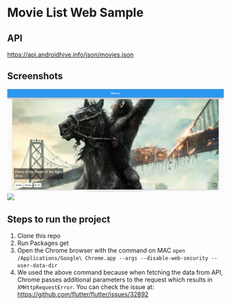 # Movie List Web Sample

## API
https://api.androidhive.info/json/movies.json

## Screenshots
<img src='Screen Shot 2019-06-15 at 12.21.22 AM.png' />
<img src='Screen Shot 2019-06-15 at 12.21.40 AM.png' />

## Steps to run the project
1. Clone this repo
2. Run Packages get
3. Open the Chrome browser with the command on MAC `open /Applications/Google\ Chrome.app --args --disable-web-security --user-data-dir`
4. We used the above command because when fetching the data from API, Chrome passes additional parameters to the request which results in `XMHttpRequestError`. You can check the issue at: https://github.com/flutter/flutter/issues/32892